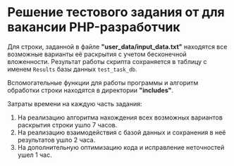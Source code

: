 # Решение тестового задания от для вакансии PHP-разработчик

Для строки, заданной в файле **"user_data/input_data.txt"** находятся все возможные варианты её раскрытия с учетом бесконечной вложенности.
Результат работы скрипта сохраняется в таблицу c именем `Results` базы данных `test_task_db`.

Вспомогательные функции для работы программы и алгоритм обработки строки находятся в директории **"includes"**.

Затраты времени на каждую часть задания:
1. На реализацию алгоритма нахождения всех возможных вариантов раскрытия строки ушло 7 часов.
2. На реализацию взаимодействия с базой данных и сохранения в неё результатов ушло 2 часа.
3. На дополнительную оптимизацию кода и исправление неточностей ушел 1 час.
